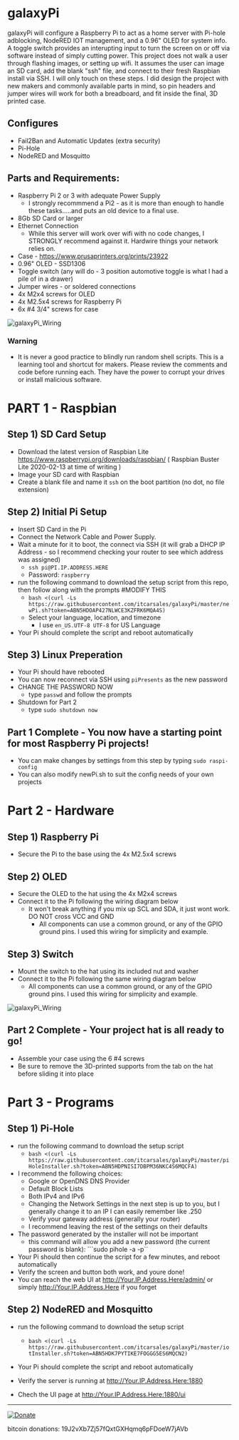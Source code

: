 # galaxyPi
  galaxyPi will configure a Raspberry Pi to act as a home server with Pi-hole adblocking, NodeRED IOT management, and a 0.96" OLED for system info.  A toggle switch provides an interupting input to turn the screen on or off via software instead of simply cutting power.  This project does not walk a user through flashing images, or setting up wifi.  It assumes the user can image an SD card, add the blank "ssh" file, and connect to their fresh Raspbian install via SSH.  I will only touch on these steps.  I did design the project with new makers and commonly available parts in mind, so pin headers and jumper wires will work for both a breadboard, and fit inside the final, 3D printed case.
  
## Configures
- Fail2Ban and Automatic Updates (extra security)
- Pi-Hole
- NodeRED and Mosquitto

## Parts and Requirements:
- Raspberry Pi 2 or 3 with adequate Power Supply
  - I strongly recommmend a Pi2 - as it is more than enough to handle these tasks.....and puts an old device to a final use.
- 8Gb SD Card or larger
- Ethernet Connection
  - While this server will work over wifi with no code changes, I STRONGLY recommend against it.  Hardwire things your network relies on.
- Case - https://www.prusaprinters.org/prints/23922
- 0.96" OLED - SSD1306
- Toggle switch (any will do - 3 position automotive toggle is what I had a pile of in a drawer)
- Jumper wires - or soldered connections
- 4x M2x4 screws for OLED
- 4x M2.5x4 screws for Raspberry Pi
- 6x #4 3/4" screws for case

![galaxyPi_Wiring](https://github.com/itcarsales/galaxyPi/blob/master/images/components.jpg)

### Warning
  - It is never a good practice to blindly run random shell scripts.  This is a learning tool and shortcut for makers.  Please review the comments and code before running each.  They have the power to corrupt your drives or install malicious software.

# PART 1 - Raspbian

## Step 1)  SD Card Setup
  - Download the latest version of Raspbian Lite 
  https://www.raspberrypi.org/downloads/raspbian/ ( Raspbian Buster Lite 2020-02-13 at time of writing )
  - Image your SD card with Raspbian
  - Create a blank file and name it ```ssh``` on the boot partition (no dot, no file extension)
 
## Step 2) Initial Pi Setup
  - Insert SD Card in the Pi
  - Connect the Network Cable and Power Supply.
  - Wait a minute for it to boot, the connect via SSH (it will grab a DHCP IP Address - so I recommend checking your router to see which address was assigned)
    - ```ssh pi@PI.IP.ADDRESS.HERE```
    - Password: ```raspberry```
  - run the following command to download the setup script from this repo, then follow along with the prompts
    #MODIFY THIS
    - ```bash <(curl -Ls https://raw.githubusercontent.com/itcarsales/galaxyPi/master/newPi.sh?token=ABN5HDOAP427NLWCE3KZFRK6MQA4S)```
    - Select your language, location, and timezone
      - I use ```en_US.UTF-8 UTF-8``` for US Language
  - Your Pi should complete the script and reboot automatically

## Step 3) Linux Preperation
  - Your Pi should have rebooted
  - You can now reconnect via SSH using ```piPresents``` as the new password
  - CHANGE THE PASSWORD NOW
    - type ```passwd``` and follow the prompts
  - Shutdown for Part 2
    - type ```sudo shutdown now```

## Part 1 Complete - You now have a starting point for most Raspberry Pi projects!
  - You can make changes by settings from this step by typing ```sudo raspi-config```
  - You can also modify newPi.sh to suit the config needs of your own projects


# Part 2 - Hardware

## Step 1) Raspberry Pi
  - Secure the Pi to the base using the 4x M2.5x4 screws

## Step 2) OLED
  - Secure the OLED to the hat using the 4x M2x4 screws
  - Connect it to the Pi following the wiring diagram below
    - It won't break anything if you mix up SCL and SDA, it just wont work.  DO NOT cross VCC and GND
      - All components can use a common ground, or any of the GPIO ground pins.  I used this wiring for simplicity and example.

## Step 3) Switch
  - Mount the switch to the hat using its included nut and washer
  - Connect it to the Pi following the same wiring diagram below
    - All components can use a common ground, or any of the GPIO ground pins.  I used this wiring for simplicity and example.

![galaxyPi_Wiring](https://github.com/itcarsales/galaxyPi/blob/master/images/galaxyPi_wiring.png)

## Part 2 Complete - Your project hat is all ready to go!
  - Assemble your case using the 6 #4 screws
  - Be sure to remove the 3D-printed supports from the tab on the hat before sliding it into place

# Part 3 - Programs

## Step 1) Pi-Hole
  - run the following command to download the setup script
    - ```bash <(curl -Ls https://raw.githubusercontent.com/itcarsales/galaxyPi/master/piHoleInstaller.sh?token=ABN5HDPNISI7DBPM36NKC4S6MQCFA)```
  - I recommend the following choices:
    - Google or OpenDNS DNS Provider
    - Default Block Lists
    - Both IPv4 and IPv6
    - Changing the Network Settings in the next step is up to you, but I generally change it to an IP I can easily remember like .250
    - Verify your gateway address (generally your router)
    - I recommend leaving the rest of the settings on their defaults
  - The password generated by the installer will not be important
    - this command will allow you add a new password (the current password is blank): ```sudo pihole -a -p``
  - Your Pi should then continue the script for a few minutes, and reboot automatically
  - Verify the screen and button both work, and youre done!
  - You can reach the web UI at http://Your.IP.Address.Here/admin/ or simply http://Your.IP.Address.Here if you forget

## Step 2) NodeRED and Mosquitto
  - run the following command to download the setup script
    - ```bash <(curl -Ls https://raw.githubusercontent.com/itcarsales/galaxyPi/master/iotInstaller.sh?token=ABN5HDK7PYTIKE7FOGGG5ES6MQCN2)```
  - Your Pi should complete the script and reboot automatically

  - Verify the server is running at http://Your.IP.Address.Here:1880
  - Chech the UI page at http://Your.IP.Address.Here:1880/ui


  <hr>

[![Donate](https://www.paypalobjects.com/en_US/i/btn/btn_donateCC_LG.gif)](https://www.paypal.com/cgi-bin/webscr?cmd=_s-xclick&hosted_button_id=MLRHALWRP3KJC)

bitcoin donations: 19J2vXb7Zj57fQxtGXHqmq6pFDoeW7jAVb






  